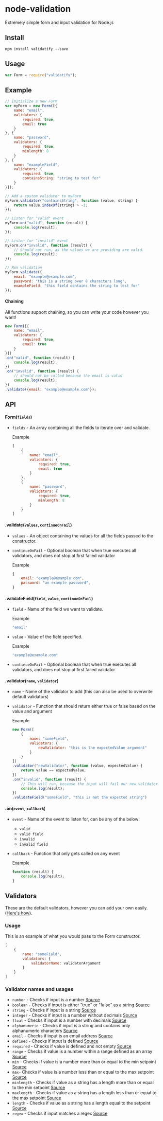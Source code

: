 # node-validation

Extremely simple form and input validation for Node.js

## Install
```
npm install validatify --save
```

## Usage
```javascript
var Form = require("validatify");
```

## Example
```javascript
// Initialize a new Form
var myForm = new Form([{
    name: "email",
    validators: {
        required: true,
        email: true
    }
}, {
    name: "password",
    validators: {
        required: true,
        minlength: 8
    }
}, {
    name: "exampleField",
    validators: {
        required: true,
        containsString: "string to test for"
    }
}]);

// Add a custom validator to myForm
myForm.validator("containsString", function (value, string) {
    return value.indexOf(string) > -1;
});

// Listen for "valid" event
myForm.on("valid", function (result) {
    console.log(result);
});

// Listen for "invalid" event
myForm.on("invalid", function (result) {
    // Should not run, as the values we are providing are valid.
    console.log(result);
});

// Run validation
myForm.validate({
    email: "example@example.com",
    password: "this is a string over 8 characters long",
    exampleField: "this field contains the string to test for"
});
```

#### Chaining
All functions support chaining, so you can write your code however you want!
```javascript
new Form([{
    name: "email",
    validators: {
        required: true,
        email: true
    }
}])
.on("valid", function (result) {
    console.log(result);
})
.on("invalid", function (result) {
    // should not be called because the email is valid
    console.log(result);
})
.validate({email: "example@example.com"});
```

## API
#### Form(`fields`)
* `fields` - An array containing all the fields to iterate over and validate.

    Example

    ```javascript
    [
      	{
            name: "email",
            validators: {
                required: true,
                email: true
            }
      	},
      	{
            name: "password",
            validators: {
                required: true,
                minlength: 8
            }
      	}
    ]
    ```

#### .validate(`values`, `continueOnFail`)
* `values` - An object containing the values for all the fields passed to the constructor.
* `continueOnFail` - Optional boolean that when true executes all validators, and does not stop at first failed validator

    Example

    ```javascript
    {
        email: "example@example.com",
        password: "an example password",
    }
    ```

#### .validateField(`field`, `value`, `continueOnFail`)
* `field` - Name of the field we want to validate.

    Example

    ```javascript
    "email"
    ```
* `value` - Value of the field specified.

    Example

    ```javascript
    "example@example.com"
    ```
* `continueOnFail` - Optional boolean that when true executes all validators, and does not stop at first failed validator

#### .validator(`name`, `validator`)
* `name` - Name of the validator to add (this can also be used to overwrite default validators)
* `validator` - Function that should return either true or false based on the value and argument

    Example

    ```javascript
    new Form([
        {
            name: "someField",
            validators: {
                newValidator: "this is the expectedValue argument"
            }
        }
    ])
    .validator("newValidator", function (value, expectedValue) {
        return value == expectedValue;
    })
    .on("invalid", function (result) {
        // This will run, because the input will fail our new validator's check.
        console.log(result);
    })
    .validateField("someField", "this is not the expected string")
    ```

#### .on(`event`, `callback`)
* `event` - Name of the event to listen for, can be any of the below:

    * `valid`
    * `valid field`
    * `invalid`
    * `invalid field`

* `callback` - Function that only gets called on any event

    Example

    ```javascript
    function (result) {
        console.log(result);
    }
    ```

## Validators
These are the default validators, however you can add your own easily. ([Here's how](#validatorname-validator)).

### Usage
This is an example of what you would pass to the Form constructor.

```javascript
[
    {
        name: "someField",
        validators: {
            validatorName: validatorArgument
        }
    }
]
```

### Validator names and usages
* `number` - Checks if input is a number [Source](src/validators.js#L3-L10)
* `boolean` - Checks if input is either "true" or "false" as a string [Source](src/validators.js#L12-L19)
* `string` - Checks if input is a string [Source](src/validators.js#L21-L28)
* `integer` - Checks if input is a number without decimals [Source](src/validators.js#L30-L37)
* `float` - Checks if input is a number with decimals [Source](src/validators.js#L39-L46)
* `alphanumeric` - Checks if input is a string and contains only alphanumeric characters [Source](src/validators.js#L48-L55)
* `email` - Checks if input is an email address [Source](src/validators.js#L58-L70)
* `defined` - Checks if input is defined [Source](src/validators.js#L72-L79)
* `required` - Checks if value is defined and not empty [Source](src/validators.js#L81-L88)
* `range` - Checks if value is a number within a range defined as an array [Source](src/validators.js#L90-L100)
* `min` - Checks if value is a number more than or equal to the min setpoint [Source](src/validators.js#L102-L110)
* `max`- Checks if value is a number less than or equal to the max setpoint [Source](src/validators.js#L112-L120)
* `minlength` - Checks if value as a string has a length more than or equal to the min setpoint [Source](src/validators.js#L122-L131)
* `maxlength` - Checks if value as a string has a length less than or equal to the max setpoint [Source](src/validators.js#L133-L142)
* `length` - Checks if value as a string has a length equal to the setpoint [Source](src/validators.js#L144-L152)
* `regex` - Checks if input matches a regex [Source](src/validators.js#L154-L162)
